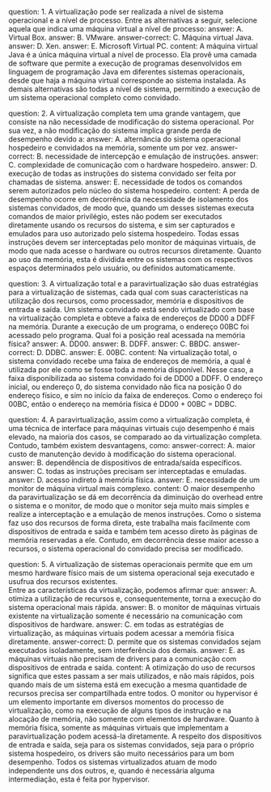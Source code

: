 <?quiz?>
question: 1. A virtualização pode ser realizada a nível de sistema operacional e a nível de processo. Entre as alternativas a seguir, selecione aquela que indica uma máquina virtual a nível de processo:
answer: A. Virtual Box.
answer: B. VMware.
answer-correct: C. Máquina virtual Java.
answer: D. Xen.
answer: E. Microsoft Virtual PC.
content:
A máquina virtual Java é a única máquina virtual a nível de processo. Ela provê uma camada de software que permite a execução de programas desenvolvidos em linguagem de programação Java em diferentes sistemas operacionais, desde que haja a máquina virtual corresponde ao sistema instalada. As demais alternativas são todas a nível de sistema, permitindo a execução de um sistema operacional completo como convidado.
<?/quiz?>

<?quiz?>
question: 2. A virtualização completa tem uma grande vantagem, que consiste na não necessidade de modificação do sistema operacional. Por sua vez, a não modificação do sistema implica grande perda de desempenho devido a:
answer: A. alternância do sistema operacional hospedeiro e convidados na memória, somente um por vez.
answer-correct: B. necessidade de intercepção e emulação de instruções.
answer: C. complexidade de comunicação com o hardware​​​​​​​ hospedeiro.
answer: D. execução de todas as instruções do sistema convidado ser feita por chamadas de sistema.
answer: E. necessidade de todos os comandos serem autorizados pelo núcleo do sistema hospedeiro.
content:
A perda de desempenho ocorre em decorrência da necessidade de isolamento dos sistemas convidados, de modo que, quando um desses sistemas executa comandos de maior privilégio, estes não podem ser executados diretamente usando os recursos do sistema, e sim ser capturados e emulados para uso autorizado pelo sistema hospedeiro. Todas essas instruções devem ser interceptadas pelo monitor de máquinas virtuais, de modo que nada acesse o hardware ou outros recursos diretamente. Quanto ao uso da memória, esta é dividida entre os sistemas com os respectivos espaços determinados pelo usuário, ou definidos automaticamente.
<?/quiz?>

<?quiz?>
question: 3. A virtualização total e a paravirtualização são duas estratégias para a virtualização de sistemas, cada qual com suas características na utilização dos recursos, como processador, memória e dispositivos de entrada e saída. Um sistema convidado está sendo virtualizado com base na virtualização completa e obteve a faixa de endereços de DD00 a DDFF na memória. Durante a execução de um programa, o endereço 00BC foi acessado pelo programa. Qual foi a posição real acessada na memória física?
answer: A. DD00.
answer: B. DDFF.
answer: C. BBDC.
answer-correct: D. DDBC.
answer: E. 00BC.
content:
Na virtualização total, o sistema convidado recebe uma faixa de endereços de memória, a qual é utilizada por ele como se fosse toda a memória disponível. Nesse caso, a faixa disponibilizada ao sistema convidado foi de DD00 a DDFF. O endereço inicial, ou endereço 0, do sistema convidado não fica na posição 0 do endereço físico, e sim no início da faixa de endereços. Como o endereço foi 00BC, então o endereço na memória física é DD00 + 00BC = DDBC.
<?/quiz?>

<?quiz?>
question: 4. A paravirtualização, assim como a virtualização completa, é uma técnica de interface para máquinas virtuais cujo desempenho é mais elevado, na maioria dos casos, se comparado ao da virtualização completa. Contudo, também existem desvantagens, como:
answer-correct: A. maior custo de manutenção devido à modificação do sistema operacional.
answer: B. dependência de dispositivos de entrada/saída específicos.
answer: C. todas as instruções precisam ser interceptadas e emuladas.
answer: D. acesso indireto à memória física.
answer: E. necessidade de um monitor de máquina virtual mais complexo.
content:
O maior desempenho da paravirtualização se dá em decorrência da diminuição do overhead entre o sistema e o monitor, de modo que o monitor seja muito mais simples e realize a interceptação e a emulação de menos instruções. Como o sistema faz uso dos recursos de forma direta, este trabalha mais facilmente com dispositivos de entrada e saída e também tem acesso direto às páginas de memória reservadas a ele. Contudo, em decorrência desse maior acesso a recursos, o sistema operacional do convidado precisa ser modificado.
<?/quiz?>

<?quiz?>
question: 5. A virtualização de sistemas operacionais permite que em um mesmo hardware físico mais de um sistema operacional seja executado e usufrua dos recursos existentes.<br>Entre as características da virtualização, podemos afirmar que:
answer: A. otimiza a utilização de recursos e, consequentemente, torna a execução do sistema operacional mais rápida.
answer: B. o monitor de máquinas virtuais existente na virtualização somente é necessário na comunicação com dispositivos de hardware.
answer: C. em todas as estratégias de virtualização, as máquinas virtuais podem acessar a memória física diretamente.
answer-correct: D. permite que os sistemas convidados sejam executados isoladamente, sem interferência dos demais.
answer: E. as máquinas virtuais não precisam de drivers ​​​​​​​para a comunicação com dispositivos de entrada e saída.
content:
A otimização do uso de recursos significa que estes passam a ser mais utilizados, e não mais rápidos, pois quando mais de um sistema está em execução a mesma quantidade de recursos precisa ser compartilhada entre todos. O monitor ou hypervisor é um elemento importante em diversos momentos do processo de virtualização, como na execução de alguns tipos de instrução e na alocação de memória, não somente com elementos de hardware. Quanto à memória física, somente as máquinas virtuais que implementam a paravirtualização podem acessá-la diretamente. A respeito dos dispositivos de entrada e saída, seja para os sistemas convidados, seja para o próprio sistema hospedeiro, os drivers são muito necessários para um bom desempenho. Todos os sistemas virtualizados atuam de modo independente uns dos outros, e, quando é necessária alguma intermediação, esta é feita por hypervisor.
<?/quiz?>